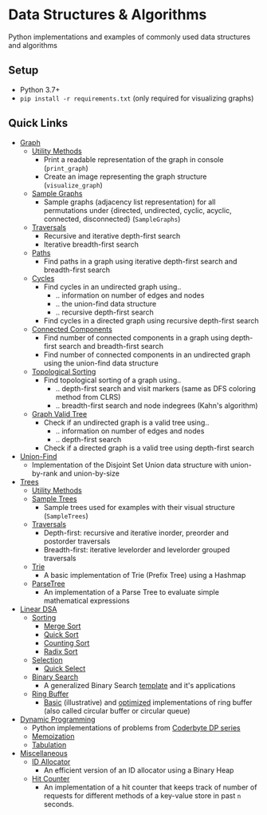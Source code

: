 # Data Structures & Algorithms

Python implementations and examples of commonly used data structures and algorithms

## Setup

- Python 3.7+
- `pip install -r requirements.txt` (only required for visualizing graphs)

## Quick Links

- [Graph](graph)
  - [Utility Methods](graph/__init__.py)
    - Print a readable representation of the graph in console (`print_graph`)
    - Create an image representing the graph structure (`visualize_graph`)
  - [Sample Graphs](graph/__init__.py)
    - Sample graphs (adjacency list representation) for all permutations under {directed, undirected, cyclic, acyclic, connected, disconnected} (`SampleGraphs`)
  - [Traversals](graph/traversals.py)
    - Recursive and iterative depth-first search
    - Iterative breadth-first search
  - [Paths](graph/paths.py)
    - Find paths in a graph using iterative depth-first search and breadth-first search
  - [Cycles](graph/cycles.py)
    - Find cycles in an undirected graph using.. 
      - .. information on number of edges and nodes
      - .. the union-find data structure
      - .. recursive depth-first search
    - Find cycles in a directed graph using recursive depth-first search
  - [Connected Components](graph/connected_components.py)
    - Find number of connected components in a graph using depth-first search and breadth-first search
    - Find number of connected components in an undirected graph using the union-find data structure
  - [Topological Sorting](graph/topological_sorting.py)
    - Find topological sorting of a graph using.. 
      - .. depth-first search and visit markers (same as DFS coloring method from CLRS)
      - .. breadth-first search and node indegrees (Kahn's algorithm)
  - [Graph Valid Tree](graph/valid_tree.py)
    - Check if an undirected graph is a valid tree using.. 
      - .. information on number of edges and nodes
      - .. depth-first search
    - Check if a directed graph is a valid tree using depth-first search
- [Union-Find](unionfind/__init__.py)
  - Implementation of the Disjoint Set Union data structure with union-by-rank and union-by-size
- [Trees](tree)
  - [Utility Methods](tree/__init__.py)
  - [Sample Trees](tree/__init__.py)
    - Sample trees used for examples with their visual structure (`SampleTrees`)
  - [Traversals](tree/traversals.py)
    - Depth-first: recursive and iterative inorder, preorder and postorder traversals
    - Breadth-first: iterative levelorder and levelorder grouped traversals
  - [Trie](tree/trie.py)
    - A basic implementation of Trie (Prefix Tree) using a Hashmap
  - [ParseTree](tree/parse_tree.py)
    - An implementation of a Parse Tree to evaluate simple mathematical expressions
- [Linear DSA](linear)
  - [Sorting](linear/sorting)
    - [Merge Sort](linear/sorting/merge_sort.py)
    - [Quick Sort](linear/sorting/quick_sort.py)
    - [Counting Sort](linear/sorting/counting_sort.py)
    - [Radix Sort](linear/sorting/radix_sort.py)
  - [Selection](linear/selection)
    - [Quick Select](linear/selection/quick_select.py)
  - [Binary Search](linear/binary_search)
    - A generalized Binary Search [template](linear/binary_search/README.md) and it's applications
  - [Ring Buffer](linear/ring_buffer)
    - [Basic](linear/ring_buffer/ring_buffer_basic.py) (illustrative) and [optimized](linear/ring_buffer/ring_buffer_optimized.py) implementations of ring buffer (also called circular buffer or circular queue)
- [Dynamic Programming](dp)
  - Python implementations of problems from [Coderbyte DP series](https://www.youtube.com/watch?v=oBt53YbR9Kk)
  - [Memoization](dp/memoization)
  - [Tabulation](dp/tabulation)
- [Miscellaneous](misc)
  - [ID Allocator](misc/id_allocator)
    - An efficient version of an ID allocator using a Binary Heap
  - [Hit Counter](misc/hit_counter)
    - An implementation of a hit counter that keeps track of number of requests for different methods of a key-value store
    in past `n` seconds.
